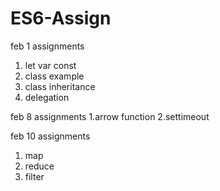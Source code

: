 # ES6-Assign

feb 1 assignments 
1. let var const
2. class example
3. class inheritance 
4. delegation


feb 8 assignments 
1.arrow function
2.settimeout

feb 10 assignments
1. map
2. reduce
3. filter
